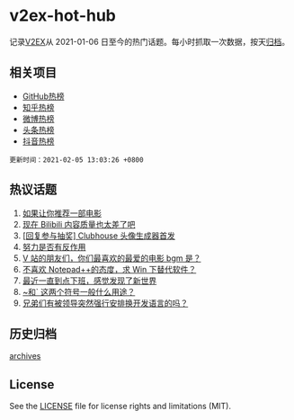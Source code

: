 # v2ex-hot-hub

 记录[V2EX](https://www.v2ex.com/)从 2021-01-06 日至今的热门话题。每小时抓取一次数据，按天[归档](archives)。
 
 ## 相关项目

- [GitHub热榜](https://github.com/lonnyzhang423/github-hot-hub)
- [知乎热榜](https://github.com/lonnyzhang423/zhihu-hot-hub)
- [微博热榜](https://github.com/lonnyzhang423/weibo-hot-hub)
- [头条热榜](https://github.com/lonnyzhang423/toutiao-hot-hub)
- [抖音热榜](https://github.com/lonnyzhang423/douyin-hot-hub)


 `更新时间：2021-02-05 13:03:26 +0800`

## 热议话题

1. [如果让你推荐一部电影](https://www.v2ex.com/t/751220)
1. [现在 Bilibili 内容质量也太差了吧](https://www.v2ex.com/t/751221)
1. [[回复参与抽奖] Clubhouse 头像生成器首发](https://www.v2ex.com/t/751338)
1. [努力是否有反作用](https://www.v2ex.com/t/751265)
1. [V 站的朋友们，你们最喜欢的最爱的电影 bgm 是？](https://www.v2ex.com/t/751257)
1. [不喜欢 Notepad++的态度，求 Win 下替代软件？](https://www.v2ex.com/t/751483)
1. [最近一直到点下班，感觉发现了新世界](https://www.v2ex.com/t/751309)
1. [~和` 这两个符号一般什么用途？](https://www.v2ex.com/t/751270)
1. [兄弟们有被领导突然强行安排换开发语言的吗？](https://www.v2ex.com/t/751355)

## 历史归档

[archives](archives)

## License

See the [LICENSE](LICENSE) file for license rights and limitations (MIT).
